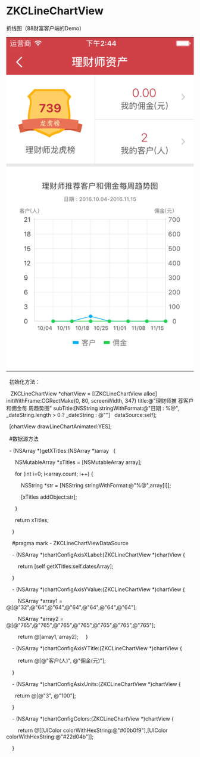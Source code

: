 # ZKCLineChartView
折线图（88财富客户端的Demo）

![image](https://github.com/CityFire/ZKCLineChartView/raw/master//1.png)

    初始化方法：
    
    ZKCLineChartView *chartView = [[ZKCLineChartView alloc] initWithFrame:CGRectMake(0, 80, screenWidth, 347) title:@"理财师推
    荐客户和佣金每 周趋势图" subTitle:[NSString stringWithFormat:@"日期 : %@", _dateString.length > 0 ? _dateString : @""]     dataSource:self];
    
    [chartView drawLineChartAnimated:YES];
    
    #数据源方法
    
    - (NSArray *)getXTitles:(NSArray *)array
    {
    
        NSMutableArray *xTitles = [NSMutableArray array];
        
        for (int i=0; i<array.count; i++) {
        
            NSString *str = [NSString stringWithFormat:@"%@",array[i]];
            
            [xTitles addObject:str];
            
        }
        
        return xTitles;
        
     }

     #pragma mark - ZKCLineChartViewDataSource

     - (NSArray *)chartConfigAxisXLabel:(ZKCLineChartView *)chartView {
     
         return [self getXTitles:self.datesArray];
         
     }

     - (NSArray *)chartConfigAxisYValue:(ZKCLineChartView *)chartView {
     
         NSArray *array1 = @[@"32",@"64",@"64",@"64",@"64",@"64",@"64"];
         
         NSArray *array2 = @[@"765",@"765",@"765",@"765",@"765",@"765",@"765"];
         
         return @[array1, array2];
     }

     - (NSArray *)chartConfigAxisYTitle:(ZKCLineChartView *)chartView {
     
         return @[@"客户(人)", @"佣金(元)"];
         
     }

     - (NSArray *)chartConfigAsixUnits:(ZKCLineChartView *)chartView {
     
         return @[@"3", @"100"];
         
     }

     - (NSArray *)chartConfigColors:(ZKCLineChartView *)chartView {
     
         return @[[UIColor colorWithHexString:@"#00b0f9"],[UIColor colorWithHexString:@"#22d04b"]];
         
     }
